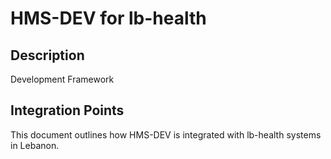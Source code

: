 # HMS-DEV for lb-health

## Description

Development Framework

## Integration Points

This document outlines how HMS-DEV is integrated with lb-health systems in Lebanon.

